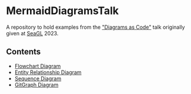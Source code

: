 # MermaidDiagramsTalk

A repository to hold examples from the ["Diagrams as Code"](https://osem.seagl.org/conferences/seagl2023/program/proposals/942) talk originally given at [SeaGL](https://seagl.org/) 2023.

## Contents

* [Flowchart Diagram](./flowchart.md)
* [Entity Relationship Diagram](./entity.md)
* [Sequence Diagram](./sequence.md)
* [GitGraph Diagram](./gitgraph.md)

